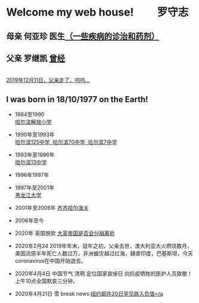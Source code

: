 # Welcome  my web house! &emsp;&emsp;罗守志 
<object height="50" width="100" data="./video/夏鸣 - 享受寂寞.mp3"></object>
## 母亲 何亚珍 医生<a href="https://deerowl.github.io/old-luo/htmls/jibing.html">（一些疾病的诊治和药剂）</a>
## 父亲 罗继凯 <a href="./htmls/journal.html">曾经</a>
<br> <a href="https://luojikai.github.io/laoluo/">2019年12月11日，父亲走了，呜呜...</a>

## I was born in 18/10/1977 on the Earth!
*  1984至1990  
<a href="https://deerowl.github.io/old-luo/htmls/jiefang.html" target="_blank" width="300px">哈尔滨解放小学</a>

*  1990年至1993年  
<a href="https://deerowl.github.io/old-luo/htmls/125.html" target="_blank" width="300px">哈尔滨125中学&nbsp;&nbsp;哈尔滨70中学&nbsp;&nbsp;哈尔滨7中学</a>
*  1993年至1996年  
<a href="https://deerowl.github.io/old-luo/htmls/13.html" target="_blank" width="300px">哈尔滨13中学</a>
*  1996年1997年

*  1997年至2001年  
<a href="https://deerowl.github.io/old-luo/htmls/heilongjiangdaxue.html" target="_blank" width="300px">黑龙江大学</a>  
*  2001年至2006年
<a href="https://deerowl.github.io/old-luo/htmls/qiqihaer.html"  target="_blank" width="300px">齐齐哈尔海关</a> 
*  2006年至今    
*  2020年 英国脱欧 <a href="http://www.xilu.com/20200202/1000010001119976.html"  target="_blank">大英帝国是否会分崩离析</a> 
*  2020年2月24 2019年年末，鼠年之初，父亲去世，澳大利亚大火燃烧数月，美国流感半年死亡人数过万，非洲蝗灾越过红海，肆虐印度，巴基斯坦，今天coronavirus在中国开始退去。
* 2020年4月4日 中国节气 清明 定位国家哀悼日 向抗疫牺牲的医护人员致敬！上午10点全国默哀三分钟。
* 2020年4月21日 雪 break news <a  href="http://news.xilu.com/20200421/1000010001128498.html"  target="_blank">纽约邮件20日罕见跌入负值</a
